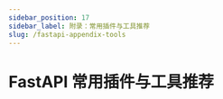 ```yaml
---
sidebar_position: 17
sidebar_label: 附录：常用插件与工具推荐
slug: /fastapi-appendix-tools
---
```


# FastAPI 常用插件与工具推荐

